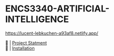 # ENCS3340-ARTIFICIAL-INTELLIGENCE
https://lucent-lebkuchen-a93af8.netlify.app/

🔗 | [Project Statment](Project1/README.md)  <br>
🔗 | [Installation](Project1/AllWinningStatues.txt)<br>
